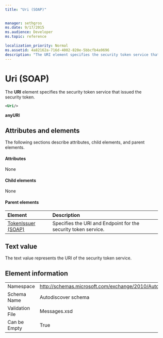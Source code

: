 ```yaml
---
title: "Uri (SOAP)"
 
 
manager: sethgros
ms.date: 9/17/2015
ms.audience: Developer
ms.topic: reference
 
localization_priority: Normal
ms.assetid: 4a82162a-716d-4002-820e-5bbcfb4a9696
description: "The URI element specifies the security token service that issued the security token."
---
```


# Uri (SOAP)

The **URI** element specifies the security token service that issued the security token. 
  
```XML
<Uri/>
```

 **anyURI**
## Attributes and elements

The following sections describe attributes, child elements, and parent elements.
  
#### Attributes

None
  
#### Child elements

None
  
#### Parent elements

|**Element**|**Description**|
|:-----|:-----|
|[TokenIssuer (SOAP)](tokenissuer-soap.md) <br/> |Specifies the URI and Endpoint for the security token service.  <br/> |
   
## Text value

The text value represents the URI of the security token service.
  
## Element information

|||
|:-----|:-----|
|Namespace  <br/> |http://schemas.microsoft.com/exchange/2010/Autodiscover  <br/> |
|Schema Name  <br/> |Autodiscover schema  <br/> |
|Validation File  <br/> |Messages.xsd  <br/> |
|Can be Empty  <br/> |True  <br/> |
   


